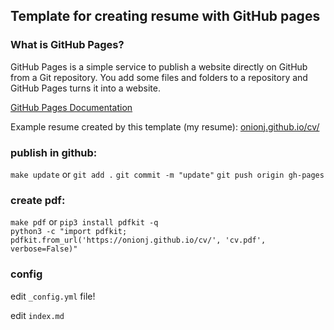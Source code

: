 
## Template for creating resume with GitHub pages


### What is GitHub Pages?

GitHub Pages is a simple service to publish a website directly on GitHub from a Git repository. You add some files and folders to a repository and GitHub Pages turns it into a website.

[GitHub Pages Documentation](https://docs.github.com/en/pages/quickstart)


Example resume created by this template (my resume): [onionj.github.io/cv/](https://onionj.github.io/cv/)

### publish in github:
`make update`
or
`git add .`
`git commit -m "update"`
`git push origin gh-pages`


### create pdf:
`make pdf` 
or
`pip3 install pdfkit -q`	
`python3 -c "import pdfkit; pdfkit.from_url('https://onionj.github.io/cv/', 'cv.pdf', verbose=False)"`


### config
edit `_config.yml` file!

edit `index.md`